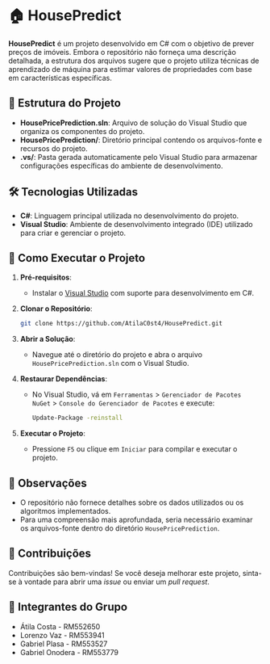 
# 🏠 HousePredict

**HousePredict** é um projeto desenvolvido em C# com o objetivo de prever preços de imóveis. Embora o repositório não forneça uma descrição detalhada, a estrutura dos arquivos sugere que o projeto utiliza técnicas de aprendizado de máquina para estimar valores de propriedades com base em características específicas.

## 📁 Estrutura do Projeto

- **HousePricePrediction.sln**: Arquivo de solução do Visual Studio que organiza os componentes do projeto.
- **HousePricePrediction/**: Diretório principal contendo os arquivos-fonte e recursos do projeto.
- **.vs/**: Pasta gerada automaticamente pelo Visual Studio para armazenar configurações específicas do ambiente de desenvolvimento.

## 🛠️ Tecnologias Utilizadas

- **C#**: Linguagem principal utilizada no desenvolvimento do projeto.
- **Visual Studio**: Ambiente de desenvolvimento integrado (IDE) utilizado para criar e gerenciar o projeto.

## 🚀 Como Executar o Projeto

1. **Pré-requisitos**:
   - Instalar o [Visual Studio](https://visualstudio.microsoft.com/) com suporte para desenvolvimento em C#.

2. **Clonar o Repositório**:
   ```bash
   git clone https://github.com/AtilaC0st4/HousePredict.git
   ```

3. **Abrir a Solução**:
   - Navegue até o diretório do projeto e abra o arquivo `HousePricePrediction.sln` com o Visual Studio.

4. **Restaurar Dependências**:
   - No Visual Studio, vá em `Ferramentas` > `Gerenciador de Pacotes NuGet` > `Console do Gerenciador de Pacotes` e execute:
     ```bash
     Update-Package -reinstall
     ```

5. **Executar o Projeto**:
   - Pressione `F5` ou clique em `Iniciar` para compilar e executar o projeto.

## 📌 Observações

- O repositório não fornece detalhes sobre os dados utilizados ou os algoritmos implementados.
- Para uma compreensão mais aprofundada, seria necessário examinar os arquivos-fonte dentro do diretório `HousePricePrediction`.

## 🤝 Contribuições

Contribuições são bem-vindas! Se você deseja melhorar este projeto, sinta-se à vontade para abrir uma *issue* ou enviar um *pull request*.

## 👥 Integrantes do Grupo

- Átila Costa - RM552650
- Lorenzo Vaz - RM553941
- Gabriel Plasa - RM553527
- Gabriel Onodera - RM553779
